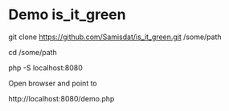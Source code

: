 # Demo is_it_green

git clone https://github.com/Samisdat/is_it_green.git /some/path

cd /some/path

php -S localhost:8080

Open browser and point to 

http://localhost:8080/demo.php
